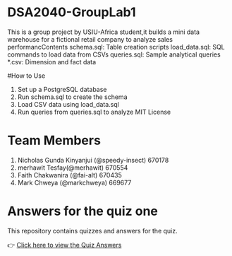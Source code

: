 # DSA2040-GroupLab1
This is a group project by USIU-Africa student,it builds a mini data warehouse for a fictional retail company to analyze sales performancContents
schema.sql: Table creation scripts
load_data.sql: SQL commands to load data from CSVs
queries.sql: Sample analytical queries
*.csv: Dimension and fact data

#How to Use
1. Set up a PostgreSQL database
2. Run schema.sql to create the schema
3. Load CSV data using load_data.sql
4. Run queries from queries.sql to analyze
MIT License
# Team Members
1. Nicholas Gunda Kinyanjui (@speedy-insect) 670178
2. merhawit Tesfay(@merhawit) 670554
3. Faith Chakwanira (@fai-alt) 670435
4. Mark Chweya (@markchweya) 669677

# Answers for the quiz one 

This repository contains quizzes and answers for the quiz.

👉 [Click here to view the Quiz Answers](Quiz_Answers.md)
